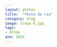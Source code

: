 ```yaml
---
layout: photos
title:  "festa da ria"
category: blog
image: olhao-6.jpg
tags:
- Olhão
ano: 2014
---
```




